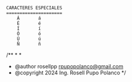 
    CARACTERES ESPECIALES
    =====================
        Á       á 
        É       é 
        Í       í 
        Ó       ó 
        Ú       ú 
        Ñ       ñ

/**
 * 
 *
 * @author rosellpp <rpupopolanco@gmail.com>
 * @copyright 2024 Ing. Rosell Pupo Polanco
 */
